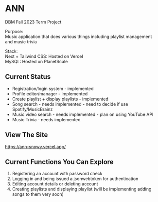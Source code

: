# ANN
DBM Fall 2023 Term Project
  
Purpose:  
Music application that does various things including playlist management and music trivia  
  
Stack:  
Next + Tailwind CSS: Hosted on Vercel  
MySQL: Hosted on PlanetScale


## Current Status
- Registration/login system - implemented
- Profile editor/manager  - implemented
- Create playlist + display playlists - implemented
- Song search - needs implemented - need to decide if use Spotify/MusicBrainz
- Music video search - needs implemented - plan on using YouTube API
- Music Trivia - needs implemented

## View The Site  
https://ann-snowy.vercel.app/

## Current Functions You Can Explore
1. Registering an account with password check
2. Logging in and being issued a jsonwebtoken for authentication
3. Editing account details or deleting account
4. Creating playlists and displaying playlist (will be implementing adding songs to them very soon)


